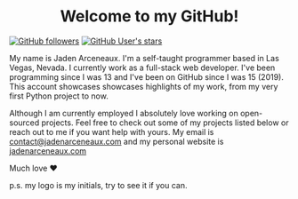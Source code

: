 <h1 align="center">Welcome to my GitHub!</h1>

[![GitHub followers](https://img.shields.io/github/followers/jadens-arc)](https://github.com/Jadens-arc?tab=followers)
[![GitHub User's stars](https://img.shields.io/github/stars/jadens-arc)](https://github.com/Jadens-arc)


My name is Jaden Arceneaux. I'm a self-taught programmer based in Las Vegas, Nevada. I currently work as a full-stack web developer. I've been programming since I was 13 and I've been on GitHub since I was 15 (2019). This account showcases showcases highlights of my work, from my very first Python project to now.

Although I am currently employed I absolutely love working on open-sourced projects. Feel free to check out some of my projects listed below or reach out to me if you want help with yours. My email is [contact@jadenarceneaux.com](mailto://contact@jadenarceneaux.com) and my personal website is [jadenarceneaux.com](https://jadenarceneaux.com)

Much love ❤️



p.s. my logo is my initials, try to see it if you can.
